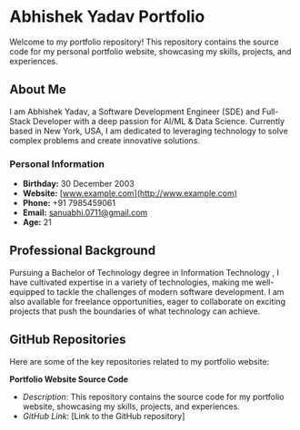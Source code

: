 # Abhishek Yadav Portfolio

Welcome to my portfolio repository! This repository contains the source code for my personal portfolio website, showcasing my skills, projects, and experiences.

## About Me

I am Abhishek Yadav, a Software Development Engineer (SDE) and Full-Stack Developer with a deep passion for AI/ML & Data Science. Currently based in New York, USA, I am dedicated to leveraging technology to solve complex problems and create innovative solutions.

### Personal Information
- **Birthday:** 30 December 2003
- **Website:** [www.example.com](http://www.example.com)
- **Phone:** +91 7985459061
- **Email:** sanuabhi.0711@gmail.com
- **Age:** 21

## Professional Background

Pursuing a Bachelor of Technology degree in Information Technology , I have cultivated expertise in a variety of technologies, making me well-equipped to tackle the challenges of modern software development. I am also available for freelance opportunities, eager to collaborate on exciting projects that push the boundaries of what technology can achieve.

## GitHub Repositories

Here are some of the key repositories related to my portfolio website:

**Portfolio Website Source Code**
   - *Description*: This repository contains the source code for my portfolio website, showcasing my skills, projects, and experiences.
   - *GitHub Link*: [Link to the GitHub repository]




